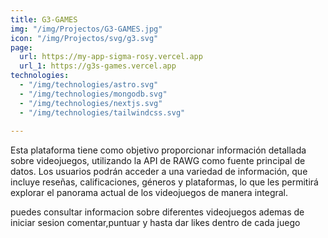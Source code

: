 ```yaml
---
title: G3-GAMES
img: "/img/Projectos/G3-GAMES.jpg"
icon: "/img/Projectos/svg/g3.svg"
page:
  url: https://my-app-sigma-rosy.vercel.app
  url_1: https://g3s-games.vercel.app
technologies:
  - "/img/technologies/astro.svg"
  - "/img/technologies/mongodb.svg"
  - "/img/technologies/nextjs.svg"
  - "/img/technologies/tailwindcss.svg"
  
---
```


Esta plataforma tiene como objetivo proporcionar información detallada sobre videojuegos, utilizando la API de RAWG como fuente principal de datos. Los usuarios podrán acceder a una variedad de información, que incluye reseñas, calificaciones, géneros y plataformas, lo que les permitirá explorar el panorama actual de los videojuegos de manera integral.

puedes consultar informacion sobre diferentes videojuegos ademas de iniciar sesion comentar,puntuar y hasta dar likes dentro de cada juego
